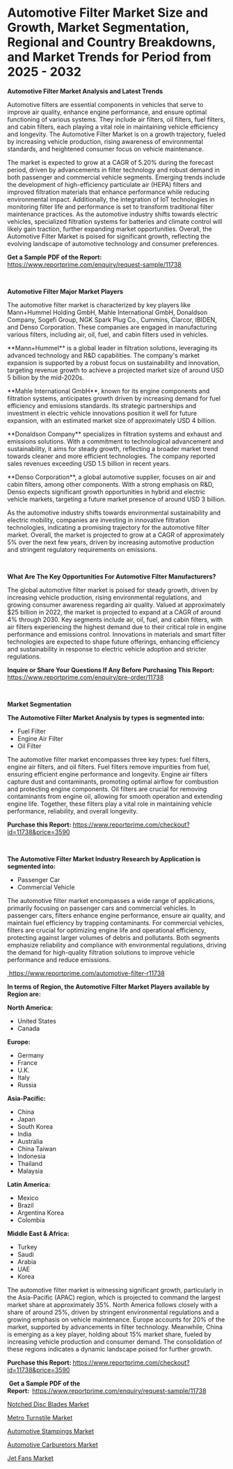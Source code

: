 <p><h1>Automotive Filter Market Size and Growth, Market Segmentation, Regional and Country Breakdowns, and Market Trends for Period from 2025 -  2032</h1></p><p><strong>Automotive Filter Market Analysis and Latest Trends</strong></p>
<p><p>Automotive filters are essential components in vehicles that serve to improve air quality, enhance engine performance, and ensure optimal functioning of various systems. They include air filters, oil filters, fuel filters, and cabin filters, each playing a vital role in maintaining vehicle efficiency and longevity. The Automotive Filter Market is on a growth trajectory, fueled by increasing vehicle production, rising awareness of environmental standards, and heightened consumer focus on vehicle maintenance.</p><p>The market is expected to grow at a CAGR of 5.20% during the forecast period, driven by advancements in filter technology and robust demand in both passenger and commercial vehicle segments. Emerging trends include the development of high-efficiency particulate air (HEPA) filters and improved filtration materials that enhance performance while reducing environmental impact. Additionally, the integration of IoT technologies in monitoring filter life and performance is set to transform traditional filter maintenance practices. As the automotive industry shifts towards electric vehicles, specialized filtration systems for batteries and climate control will likely gain traction, further expanding market opportunities. Overall, the Automotive Filter Market is poised for significant growth, reflecting the evolving landscape of automotive technology and consumer preferences.</p></p>
<p><strong>Get a Sample PDF of the Report:&nbsp;</strong> <a href="https://www.reportprime.com/enquiry/request-sample/11738?utm_campaign=2240&utm_medium=2&utm_source=Github&utm_content=ia&utm_term=17032025&utm_id=automotive-filter">https://www.reportprime.com/enquiry/request-sample/11738</a></p>
<p>&nbsp;</p>
<p><strong>Automotive Filter Major Market Players</strong></p>
<p><p>The automotive filter market is characterized by key players like Mann+Hummel Holding GmbH, Mahle International GmbH, Donaldson Company, Sogefi Group, NGK Spark Plug Co., Cummins, Clarcor, IBIDEN, and Denso Corporation. These companies are engaged in manufacturing various filters, including air, oil, fuel, and cabin filters used in vehicles.</p><p>**Mann+Hummel** is a global leader in filtration solutions, leveraging its advanced technology and R&D capabilities. The company's market expansion is supported by a robust focus on sustainability and innovation, targeting revenue growth to achieve a projected market size of around USD 5 billion by the mid-2020s.</p><p>**Mahle International GmbH**, known for its engine components and filtration systems, anticipates growth driven by increasing demand for fuel efficiency and emissions standards. Its strategic partnerships and investment in electric vehicle innovations position it well for future expansion, with an estimated market size of approximately USD 4 billion.</p><p>**Donaldson Company** specializes in filtration systems and exhaust and emissions solutions. With a commitment to technological advancement and sustainability, it aims for steady growth, reflecting a broader market trend towards cleaner and more efficient technologies. The company reported sales revenues exceeding USD 1.5 billion in recent years.</p><p>**Denso Corporation**, a global automotive supplier, focuses on air and cabin filters, among other components. With a strong emphasis on R&D, Denso expects significant growth opportunities in hybrid and electric vehicle markets, targeting a future market presence of around USD 3 billion.</p><p>As the automotive industry shifts towards environmental sustainability and electric mobility, companies are investing in innovative filtration technologies, indicating a promising trajectory for the automotive filter market. Overall, the market is projected to grow at a CAGR of approximately 5% over the next few years, driven by increasing automotive production and stringent regulatory requirements on emissions.</p></p>
<p>&nbsp;</p>
<p><strong>What Are The Key Opportunities For Automotive Filter Manufacturers?</strong></p>
<p><p>The global automotive filter market is poised for steady growth, driven by increasing vehicle production, rising environmental regulations, and growing consumer awareness regarding air quality. Valued at approximately $25 billion in 2022, the market is projected to expand at a CAGR of around 4% through 2030. Key segments include air, oil, fuel, and cabin filters, with air filters experiencing the highest demand due to their critical role in engine performance and emissions control. Innovations in materials and smart filter technologies are expected to shape future offerings, enhancing efficiency and sustainability in response to electric vehicle adoption and stricter regulations.</p></p>
<p><strong>Inquire or Share Your Questions If Any Before Purchasing This Report:</strong> <a href="https://www.reportprime.com/enquiry/pre-order/11738?utm_campaign=2240&utm_medium=2&utm_source=Github&utm_content=ia&utm_term=17032025&utm_id=automotive-filter">https://www.reportprime.com/enquiry/pre-order/11738</a></p>
<p>&nbsp;</p>
<p><strong>Market Segmentation</strong></p>
<p><strong>The Automotive Filter Market Analysis by types is segmented into:</strong></p>
<p><ul><li>Fuel Filter</li><li>Engine Air Filter</li><li>Oil Filter</li></ul></p>
<p><p>The automotive filter market encompasses three key types: fuel filters, engine air filters, and oil filters. Fuel filters remove impurities from fuel, ensuring efficient engine performance and longevity. Engine air filters capture dust and contaminants, promoting optimal airflow for combustion and protecting engine components. Oil filters are crucial for removing contaminants from engine oil, allowing for smooth operation and extending engine life. Together, these filters play a vital role in maintaining vehicle performance, reliability, and overall longevity.</p></p>
<p><strong>Purchase this Report:&nbsp;</strong><a href="https://www.reportprime.com/checkout?id=11738&price=3590&utm_campaign=2240&utm_medium=2&utm_source=Github&utm_content=ia&utm_term=17032025&utm_id=automotive-filter">https://www.reportprime.com/checkout?id=11738&price=3590</a></p>
<p>&nbsp;</p>
<p><strong>The Automotive Filter Market Industry Research by Application is segmented into:</strong></p>
<p><ul><li>Passenger Car</li><li>Commercial Vehicle</li></ul></p>
<p><p>The automotive filter market encompasses a wide range of applications, primarily focusing on passenger cars and commercial vehicles. In passenger cars, filters enhance engine performance, ensure air quality, and maintain fuel efficiency by trapping contaminants. For commercial vehicles, filters are crucial for optimizing engine life and operational efficiency, protecting against larger volumes of debris and pollutants. Both segments emphasize reliability and compliance with environmental regulations, driving the demand for high-quality filtration solutions to improve vehicle performance and reduce emissions.</p></p>
<p><a href="https://www.reportprime.com/automotive-filter-r11738?utm_campaign=2240&utm_medium=2&utm_source=Github&utm_content=ia&utm_term=17032025&utm_id=automotive-filter">&nbsp;https://www.reportprime.com/automotive-filter-r11738</a></p>
<p><strong>In terms of Region, the Automotive Filter Market Players available by Region are:</strong></p>
<p>
    <p> <strong> North America: </strong>
        <ul>
            <li>United States</li>
            <li>Canada</li>
        </ul>
        </p> 
    <p> <strong> Europe: </strong>
        <ul>
            <li>Germany</li>
            <li>France</li>
            <li>U.K.</li>
            <li>Italy</li>
            <li>Russia</li>
        </ul>
        </p> 
    <p> <strong> Asia-Pacific: </strong>
        <ul>
            <li>China</li>
            <li>Japan</li>
            <li>South Korea</li>
            <li>India</li>
            <li>Australia</li>
            <li>China Taiwan</li>
            <li>Indonesia</li>
            <li>Thailand</li>
            <li>Malaysia</li>
        </ul>
        </p> 
    <p> <strong> Latin America: </strong>
        <ul>
            <li>Mexico</li>
            <li>Brazil</li>
            <li>Argentina Korea</li>
            <li>Colombia</li>
        </ul>
        </p> 
    <p> <strong> Middle East & Africa: </strong>
        <ul>
            <li>Turkey</li>
            <li>Saudi</li>
            <li>Arabia</li>
            <li>UAE</li>
            <li>Korea</li>
        </ul>
    </p>
    </p>
<p><p>The automotive filter market is witnessing significant growth, particularly in the Asia-Pacific (APAC) region, which is projected to command the largest market share at approximately 35%. North America follows closely with a share of around 25%, driven by stringent environmental regulations and a growing emphasis on vehicle maintenance. Europe accounts for 20% of the market, supported by advancements in filter technology. Meanwhile, China is emerging as a key player, holding about 15% market share, fueled by increasing vehicle production and consumer demand. The consolidation of these regions indicates a dynamic landscape poised for further growth.</p></p>
<p><strong>Purchase this Report: </strong><a href="https://www.reportprime.com/checkout?id=11738&price=3590&utm_campaign=2240&utm_medium=2&utm_source=Github&utm_content=ia&utm_term=17032025&utm_id=automotive-filter">https://www.reportprime.com/checkout?id=11738&price=3590</a></p>
<p>&nbsp;<strong>Get a Sample PDF of the Report:&nbsp;&nbsp;</strong><a href="https://www.reportprime.com/enquiry/request-sample/11738?utm_campaign=2240&utm_medium=2&utm_source=Github&utm_content=ia&utm_term=17032025&utm_id=automotive-filter">https://www.reportprime.com/enquiry/request-sample/11738</a></p>
<p><strong></strong></p>
<p><p><a href="https://www.linkedin.com/pulse/notched-disc-blades-industry-research-covering-multiple-sectors-yf5ye?utm_campaign=2240&utm_medium=2&utm_source=Github&utm_content=ia&utm_term=17032025&utm_id=automotive-filter">Notched Disc Blades Market</a></p><p><a href="https://www.linkedin.com/pulse/immense-growth-metro-turnstile-market-projected-2025-2032-0y65e?utm_campaign=2240&utm_medium=2&utm_source=Github&utm_content=ia&utm_term=17032025&utm_id=automotive-filter">Metro Turnstile Market</a></p><p><a href="https://github.com/gaiusmelyna/Market-Research-Report-List-1/blob/main/automotive-stampings-market.md?utm_campaign=2240&utm_medium=2&utm_source=Github&utm_content=ia&utm_term=17032025&utm_id=automotive-filter">Automotive Stampings Market</a></p><p><a href="https://github.com/meenafadilkh/Market-Research-Report-List-1/blob/main/automotive-carburetors-market.md?utm_campaign=2240&utm_medium=2&utm_source=Github&utm_content=ia&utm_term=17032025&utm_id=automotive-filter">Automotive Carburetors Market</a></p><p><a href="https://www.linkedin.com/pulse/growth-revenue-insights-jet-fans-market-projected-92-cagr-from-gb7ke?utm_campaign=2240&utm_medium=2&utm_source=Github&utm_content=ia&utm_term=17032025&utm_id=automotive-filter">Jet Fans Market</a></p></p>